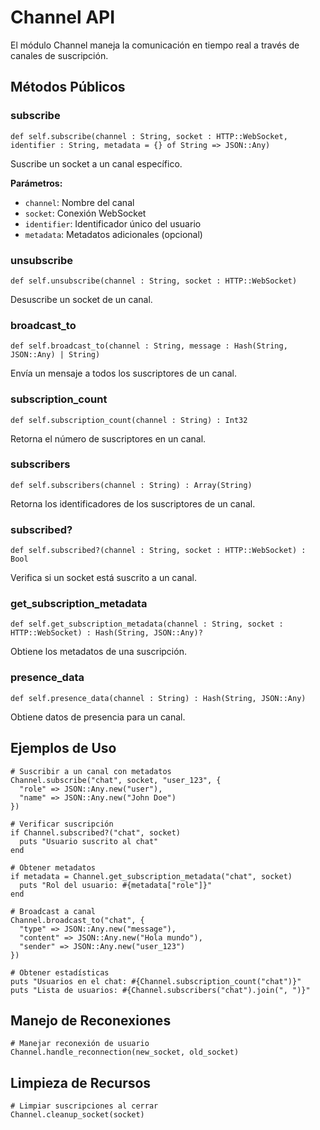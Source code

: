 # Channel API

El módulo Channel maneja la comunicación en tiempo real a través de canales de suscripción.

## Métodos Públicos

### subscribe
```crystal
def self.subscribe(channel : String, socket : HTTP::WebSocket, identifier : String, metadata = {} of String => JSON::Any)
```
Suscribe un socket a un canal específico.

**Parámetros:**
- `channel`: Nombre del canal
- `socket`: Conexión WebSocket
- `identifier`: Identificador único del usuario
- `metadata`: Metadatos adicionales (opcional)

### unsubscribe
```crystal
def self.unsubscribe(channel : String, socket : HTTP::WebSocket)
```
Desuscribe un socket de un canal.

### broadcast_to
```crystal
def self.broadcast_to(channel : String, message : Hash(String, JSON::Any) | String)
```
Envía un mensaje a todos los suscriptores de un canal.

### subscription_count
```crystal
def self.subscription_count(channel : String) : Int32
```
Retorna el número de suscriptores en un canal.

### subscribers
```crystal
def self.subscribers(channel : String) : Array(String)
```
Retorna los identificadores de los suscriptores de un canal.

### subscribed?
```crystal
def self.subscribed?(channel : String, socket : HTTP::WebSocket) : Bool
```
Verifica si un socket está suscrito a un canal.

### get_subscription_metadata
```crystal
def self.get_subscription_metadata(channel : String, socket : HTTP::WebSocket) : Hash(String, JSON::Any)?
```
Obtiene los metadatos de una suscripción.

### presence_data
```crystal
def self.presence_data(channel : String) : Hash(String, JSON::Any)
```
Obtiene datos de presencia para un canal.

## Ejemplos de Uso

```crystal
# Suscribir a un canal con metadatos
Channel.subscribe("chat", socket, "user_123", {
  "role" => JSON::Any.new("user"),
  "name" => JSON::Any.new("John Doe")
})

# Verificar suscripción
if Channel.subscribed?("chat", socket)
  puts "Usuario suscrito al chat"
end

# Obtener metadatos
if metadata = Channel.get_subscription_metadata("chat", socket)
  puts "Rol del usuario: #{metadata["role"]}"
end

# Broadcast a canal
Channel.broadcast_to("chat", {
  "type" => JSON::Any.new("message"),
  "content" => JSON::Any.new("Hola mundo"),
  "sender" => JSON::Any.new("user_123")
})

# Obtener estadísticas
puts "Usuarios en el chat: #{Channel.subscription_count("chat")}"
puts "Lista de usuarios: #{Channel.subscribers("chat").join(", ")}"
```

## Manejo de Reconexiones

```crystal
# Manejar reconexión de usuario
Channel.handle_reconnection(new_socket, old_socket)
```

## Limpieza de Recursos

```crystal
# Limpiar suscripciones al cerrar
Channel.cleanup_socket(socket)
``` 